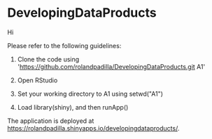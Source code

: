 DevelopingDataProducts
======================

Hi

Please refer to the following guidelines:

1) Clone the code using 'https://github.com/rolandpadilla/DevelopingDataProducts.git A1'

2) Open RStudio

3) Set your working directory to A1 using setwd("A1")

4) Load library(shiny), and then runApp()

The application is deployed at https://rolandpadilla.shinyapps.io/developingdataproducts/.
